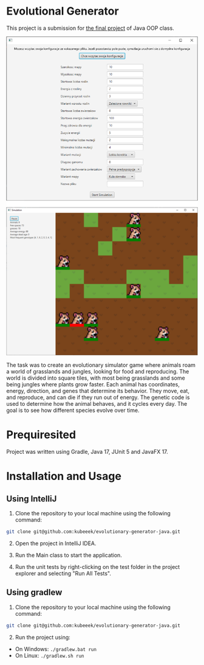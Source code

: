 # Evolutional Generator

This project is a submission for [the final project](https://github.com/apohllo/obiektowe-lab/blob/master/proj1/Readme.md) of Java OOP class.

![](/screens/screen2.png)
![](/screens/screen1.png)

The task was to create an evolutionary simulator game where animals roam a world of grasslands and jungles, looking for food and reproducing. The world is divided into square tiles, with most being grasslands and some being jungles where plants grow faster. Each animal has coordinates, energy, direction, and genes that determine its behavior. They move, eat, and reproduce, and can die if they run out of energy. The genetic code is used to determine how the animal behaves, and it cycles every day. The goal is to see how different species evolve over time.

# Prequiresited
Project was written using Gradle, Java 17, JUnit 5 and JavaFX 17.

# Installation and Usage
## Using IntelliJ

1. Clone the repository to your local machine using the following command:

```bash
git clone git@github.com:kubeeek/evolutionary-generator-java.git
```
2. Open the project in IntelliJ IDEA.

3. Run the Main class to start the application.

4. Run the unit tests by right-clicking on the test folder in the project explorer and selecting "Run All Tests".

## Using gradlew
1. Clone the repository to your local machine using the following command:

```bash
git clone git@github.com:kubeeek/evolutionary-generator-java.git
```
2. Run the project using:
* On Windows: ```./gradlew.bat run```
* On Linux: ```./gradlew.sh run```